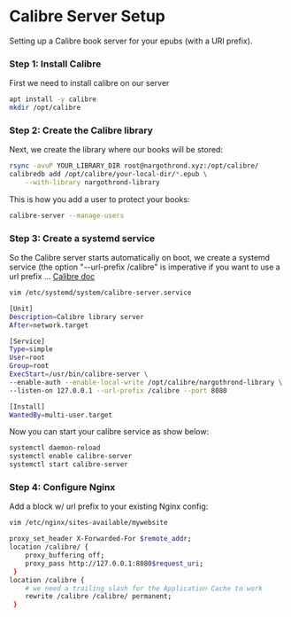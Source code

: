 # Calibre Server Setup
Setting up a Calibre book server for your epubs (with a URl prefix).

### Step 1: Install Calibre
First we need to install calibre on our server

```bash
apt install -y calibre
mkdir /opt/calibre
```

### Step 2: Create the Calibre library

Next, we create the library where our books will be stored:

```bash
rsync -avuP YOUR_LIBRARY_DIR root@nargothrond.xyz:/opt/calibre/
calibredb add /opt/calibre/your-local-dir/*.epub \
    --with-library nargothrond-library
```

This is how you add a user to protect your books:

```bash
calibre-server --manage-users
```

### Step 3: Create a systemd service

So the Calibre server starts automatically on boot, we create a systemd
service (the option "--url-prefix /calibre" is imperative if you want to
use a url prefix ... [Calibre doc](https://manual.calibre-ebook.com/server.html)

```bash
vim /etc/systemd/system/calibre-server.service

[Unit]
Description=Calibre library server
After=network.target

[Service]
Type=simple
User=root
Group=root
ExecStart=/usr/bin/calibre-server \
--enable-auth --enable-local-write /opt/calibre/nargothrond-library \
--listen-on 127.0.0.1 --url-prefix /calibre --port 8080

[Install]
WantedBy=multi-user.target
```

Now you can start your calibre service as show below:
```bash
systemctl daemon-reload
systemctl enable calibre-server
systemctl start calibre-server
```

### Step 4: Configure Nginx
Add a block w/ url prefix to your existing Nginx config:
```bash
vim /etc/nginx/sites-available/mywebsite

proxy_set_header X-Forwarded-For $remote_addr;
location /calibre/ {
    proxy_buffering off;
    proxy_pass http://127.0.0.1:8080$request_uri;
 }
location /calibre {
    # we need a trailing slash for the Application Cache to work
    rewrite /calibre /calibre/ permanent;
 }
```

